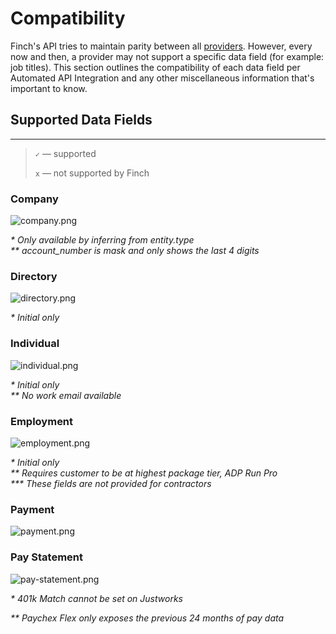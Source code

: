 # Compatibility

Finch's API tries to maintain parity between all [providers](./Providers.md). However, every now and then, a provider may not support a specific data field (for example: job titles). This section outlines the compatibility of each data field per Automated API Integration and any other miscellaneous information that's important to know.

## Supported Data Fields

---

<!-- theme: info -->

> `✓` — supported
>
> `x` — not supported by Finch

### Company
![company.png](https://stoplight.io/api/v1/projects/cHJqOjEzNjY0/images/KJn3cQAW5mw)


<p><i>* Only available by inferring from entity.type</i><br>
<i>** account_number is mask and only shows the last 4 digits</i></p>

### Directory
![directory.png](https://stoplight.io/api/v1/projects/cHJqOjEzNjY0/images/Nfdo8FPyDCE)


<p><i>* Initial only</i></p>

### Individual
![individual.png](https://stoplight.io/api/v1/projects/cHJqOjEzNjY0/images/y2Sg2796qJE)


<p><i>* Initial only</i><br>
<i>** No work email available</i></p>

### Employment
![employment.png](https://stoplight.io/api/v1/projects/cHJqOjEzNjY0/images/eF5QpbJau34)


<p><i>* Initial only</i><br>
<i>** Requires customer to be at highest package tier, ADP Run Pro</i></br>
<i>*** These fields are not provided for contractors</i></p>

### Payment
![payment.png](https://stoplight.io/api/v1/projects/cHJqOjEzNjY0/images/aIOil0UBh3A)


### Pay Statement
![pay-statement.png](https://stoplight.io/api/v1/projects/cHJqOjEzNjY0/images/cPQrrgoojtc)


<p><i>* 401k Match cannot be set on Justworks</i>
<p><i>** Paychex Flex only exposes the previous 24 months of pay data</i></p>
